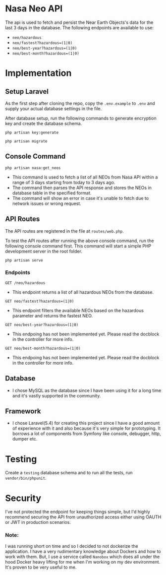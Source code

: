 # Nasa Neo API

The api is used to fetch and persist the Near Earth Objects's data for the last 3 days in the database. The following endpoints are available to use:

  - `neo/hazardous`
  - `neo/fastest?hazardous=(1|0)`
  - `neo/best-year?hazardous=(1|0)`
  - `neo/best-month?hazardous=(1|0)`

# Implementation

  ## Setup Laravel
  
As the first step after cloning the repo, copy the `.env.example` to `.env` and supply your actual database settings in the file. 

After database setup, run the following commands to generate encryption key and create the database schema.

```
php artisan key:generate 
```

```
php artisan migrate
```


  ## Console Command
```
php artisan nasa:get_neos
```
  - This command is used to fetch a list of all NEOs from Nasa API within a range of 3 days starting from today to 3 days ago.
  - The command then parses the API response and stores the NEOs in database table in the specified format.
  - The command will show an error in case it's unable to fetch due to network issues or wrong request.

  ## API Routes

The API routes are registered in the file at `routes/web.php`.

To test the API routes after running the above console command, run the following console command first. This command will start a simple PHP development server in the root folder.

```
php artisan serve
```

  ### Endpoints

```
GET /neo/hazardous
```
   - This endpoint returns a list of all hazardous NEOs from the database.

```
GET neo/fastest?hazardous=(1|0)
```
   - This endpoint filters the available NEOs based on the hazardous parameter and returns the fastest NEO.

```
GET neo/best-year?hazardous=(1|0)
```
   - This endpoing has not been implemented yet. Please read the docblock in the controller for more info.

```
GET neo/best-month?hazardous=(1|0)
```
   - This endpoing has not been implemented yet. Please read the docblock in the controller for more info.

  ## Database
- I chose MySQL as the database since I have been using it for a long time and it's vastly supported in the community.

 ## Framework
 - I chose Laravel(5.4) for creating this project since I have a good amount of experience with it and also because it's very simple for prototyping. It borrows a lot of components from Symfony like console, debugger, http, dumper etc. 

# Testing
  
Create a `testing` database schema and to run all the tests, run `vendor/bin/phpunit`.

# Security

I've not protected the endpoint for keeping things simple, but I'd highly recommend securing the API from unauthorized access either using OAUTH or JWT in production scenarios.

### Note: 
I was running short on time and so I decided to not dockerize the application. I have a very rudimentary knowledge about Dockers and how to work with them. But, I use a service called `Nanobox` which does all under the hood Docker heavy lifting for me when I'm working on my dev environment. It's proven to be very useful to me.

